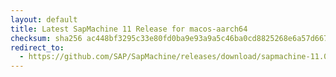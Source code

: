 ```yaml
---
layout: default
title: Latest SapMachine 11 Release for macos-aarch64
checksum: sha256 ac448bf3295c33e80fd0ba9e93a9a5c46ba0cd8825268e6a57d667e01e8b95dd
redirect_to:
  - https://github.com/SAP/SapMachine/releases/download/sapmachine-11.0.19/sapmachine-jre-11.0.19_macos-aarch64_bin.tar.gz
---
```

